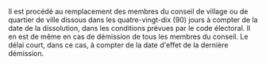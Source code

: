 Il est procédé au remplacement des membres du conseil de village ou de quartier de ville dissous dans les quatre-vingt-dix (90) jours à compter de la date de la dissolution, dans les conditions prévues par le code électoral. Il en est de même en cas de démission de tous les membres du conseil. Le délai court, dans ce cas, à compter de la date d'effet de la dernière démission.